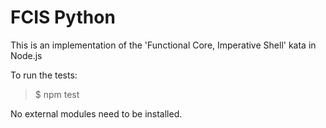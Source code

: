 # FCIS Python

This is an implementation of the 'Functional Core, Imperative Shell' kata in Node.js

To run the tests:

> $ npm test

No external modules need to be installed.
